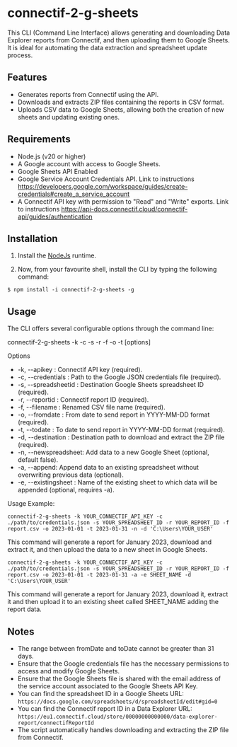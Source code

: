 # connectif-2-g-sheets

This CLI (Command Line Interface) allows generating and downloading Data Explorer reports from Connectif, and then uploading them to Google Sheets. It is ideal for automating the data extraction and spreadsheet update process.

## Features

- Generates reports from Connectif using the API.
- Downloads and extracts ZIP files containing the reports in CSV format.
- Uploads CSV data to Google Sheets, allowing both the creation of new sheets and updating existing ones.

## Requirements

- Node.js (v20 or higher)
- A Google account with access to Google Sheets.
- Google Sheets API Enabled
- Google Service Account Credentials API. Link to instructions <https://developers.google.com/workspace/guides/create-credentials#create_a_service_account>
- A Connectif API key with permission to "Read" and "Write" exports. Link to instructions <https://api-docs.connectif.cloud/connectif-api/guides/authentication>


## Installation

1. Install the [NodeJs](https://nodejs.org/en) runtime.

2. Now, from your favourite shell, install the CLI by typing the following command:
```
$ npm install -i connectif-2-g-sheets -g
```

## Usage

The CLI offers several configurable options through the command line:

connectif-2-g-sheets -k <apikey> -c <credentials> -s <spreadsheetid> -r <reportid> -f <filename> -o <fromdate> -t <todate> [options]

Options
- -k, --apikey <apikey>: Connectif API key (required).
- -c, --credentials <credentials>: Path to the Google JSON credentials file (required).
- -s, --spreadsheetid <spreadsheetid>: Destination Google Sheets spreadsheet ID (required).
- -r, --reportid <reportid>: Connectif report ID (required).
- -f, --filename <filename>: Renamed CSV file name (required).
- -o, --fromdate <fromdate>: From date to send report in YYYY-MM-DD format (required).
- -t, --todate <todate>: To date to send report in YYYY-MM-DD format (required).
- -d, --destination <destination>: Destination path to download and extract the ZIP file (required).
- -n, --newspreadsheet: Add data to a new Google Sheet (optional, default false).
- -a, --append: Append data to an existing spreadsheet without overwriting previous data (optional).
- -e, --existingsheet <existingsheet>: Name of the existing sheet to which data will be appended (optional, requires -a).

Usage Example:
```
connectif-2-g-sheets -k YOUR_CONNECTIF_API_KEY -c ./path/to/credentials.json -s YOUR_SPREADSHEET_ID -r YOUR_REPORT_ID -f report.csv -o 2023-01-01 -t 2023-01-31 -n -d 'C:\Users\YOUR_USER'
```

This command will generate a report for January 2023, download and extract it, and then upload the data to a new sheet in Google Sheets.

```
connectif-2-g-sheets -k YOUR_CONNECTIF_API_KEY -c ./path/to/credentials.json -s YOUR_SPREADSHEET_ID -r YOUR_REPORT_ID -f report.csv -o 2023-01-01 -t 2023-01-31 -a -e SHEET_NAME -d 'C:\Users\YOUR_USER'
```
This command will generate a report for January 2023, download it, extract it and then upload it to an existing sheet called SHEET_NAME adding the report data.



## Notes
- The range between fromDate and toDate cannot be greater than 31 days.
- Ensure that the Google credentials file has the necessary permissions to access and modify Google Sheets.
- Ensure that the Google Sheets file is shared with the email address of the service account associated to the Google Sheets API Key.
- You can find the spreadsheet ID in a Google Sheets URL:
`https://docs.google.com/spreadsheets/d/spreadsheetId/edit#gid=0`
- You can find the Connectif report ID in a Data Explorer URL:
`https://eu1.connectif.cloud/store/00000000000000/data-explorer-report/connectifReportId`
- The script automatically handles downloading and extracting the ZIP file from Connectif.
